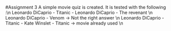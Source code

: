 #Assignment 3
A simple movie quiz is created. It is tested with the following :\n
Leonardo DiCaprio - Titanic - Leonardo DiCaprio - The revenant \n
Leonardo DiCaprio -  Venom -> Not the right answer \n 
Leonardo DiCaprio - Titanic - Kate Winslet - Titanic -> movie already used \n

